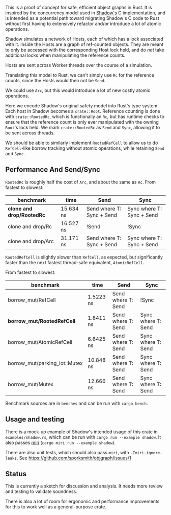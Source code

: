 This is a proof of concept for safe, efficient object graphs in Rust.  It is
inspired by the concurrency model used in
[Shadow's](https://github.com/shadow/shadow) C implementation, and is intended
as a potential path toward migrating Shadow's C code to Rust without first
having to extensively refactor and/or introduce a lot of atomic operations.

Shadow simulates a network of Hosts, each of which has a lock associated with
it.  Inside the Hosts are a graph of ref-counted objects. They are meant to only
be accessed with the corresponding Host lock held, and do *not* take additional
locks when manipulating the reference counts.

Hosts are sent across Worker threads over the course of a simulation.

Translating this model to Rust, we can't simply use `Rc` for the reference counts,
since the Hosts would then not be `Send`.

We could use `Arc`, but this would introduce a lot of new costly atomic operations.

Here we encode Shadow's original safety model into Rust's type system. Each host
in Shadow becomes a `crate::Root`. Reference counting is done with
`crate::RootedRc`, which is functionally an `Rc`, but has runtime checks to
ensure that the reference count is only ever manipulated with the owning
`Root`'s lock held. We mark `crate::RootedRc` as `Send` and `Sync`, allowing it
to be sent across threads.

We should be able to similarly implement `RootedRefCell` to allow us to do `RefCell`-like
borrow tracking without atomic operations, while retaining `Send` and `Sync`.

## Performance And Send/Sync

`RootedRc` is roughly half the cost of `Arc`, and about the same as `Rc`. From fastest to slowest:

| benchmark | time | Send | Sync |
| -------- | ------ | -- | -- |
| **clone and drop/RootedRc** |  15.634 ns | Send where T: Sync + Send | Sync where T: Sync + Send |
| clone and drop/Rc                  | 16.527 ns | !Send | !Sync |
| clone and drop/Arc                  | 31.171 ns | Send where T: Sync + Send |  Sync where T: Sync + Send |

`RootedRefCell` is slightly slower than `RefCell`, as expected, but significantly faster
than the next fastest thread-safe equivalent, `AtomicRefCell`.

From fastest to slowest:

| benchmark | time | Send | Sync |
| -------- | ------ | -- | -- |
| borrow_mut/RefCell       | 1.5223 ns | Send where T: Send | !Sync |
| **borrow_mut/RootedRefCell** | 1.8411 ns | Send where T: Send | Sync where T: Send |
| borrow_mut/AtomicRefCell | 6.6425 ns | Send where T: Send | Sync where T: Send |
| borrow_mut/parking_lot::Mutex | 10.848 ns | Send where T: Send | Sync where T: Send |
| borrow_mut/Mutex         | 12.666 ns | Send where T: Send | Sync where T: Send |

Benchmark sources are in `benches` and can be run with `cargo bench`.

## Usage and testing

There is a mock-up example of Shadow's intended usage of this crate in
`examples/shadow.rs`, which can be run with `cargo run --example shadow`. It
also passes [miri](https://github.com/rust-lang/miri) (`cargo miri run --example shadow`).

There are also unit tests, which should also pass `miri`, with
`-Zmiri-ignore-leaks`. See https://github.com/sporksmith/objgraph/issues/1

## Status

This is currently a sketch for discussion and analysis. It needs more review
and testing to validate soundness.

There is also a lot of room for ergonomic and performance improvements for this
to work well as a general-purpose crate.
